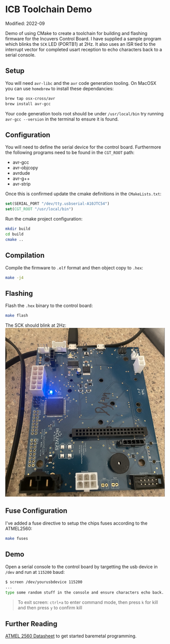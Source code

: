 # ICB Toolchain Demo

Modified: 2022-09

Demo of using CMake to create a toolchain for building and flashing firmware for the Incuvers Control Board. I have supplied a sample program which blinks the `SCK` LED (PORTB1) at 2Hz. It also uses an ISR tied to the interrupt vector for completed usart reception to echo characters back to a serial console.

## Setup
You will need `avr-libc` and the `avr` code generation tooling. On MacOSX you can use `homebrew` to install these dependancies:
```bash
brew tap osx-cross/avr
brew install avr-gcc
```
Your code generation tools root should be under `/usr/local/bin` try running `avr-gcc --version` in the terminal to ensure it is found.

## Configuration
You will need to define the serial device for the control board. Furthermore the following programs need to be found in the `CGT_ROOT` path:
- avr-gcc
- avr-objcopy
- avrdude
- avr-g++
- avr-strip

Once this is confirmed update the cmake definitions in the `CMakeLists.txt`:
```cmake
set(SERIAL_PORT "/dev/tty.usbserial-A10JTC54")
set(CGT_ROOT "/usr/local/bin")
```

Run the cmake project configuration:
```bash
mkdir build
cd build
cmake ..
```

## Compilation
Compile the firmware to `.elf` format and then object copy to `.hex`:
```bash
make -j4
```

## Flashing
Flash the `.hex` binary to the control board:
```bash
make flash
```

The SCK should blink at 2Hz:
![img](docs/icb.png)

## Fuse Configuration
I've added a fuse directive to setup the chips fuses according to the ATMEL2560:
```bash
make fuses
```

## Demo
Open a serial console to the control board by targetting the usb device in `/dev` and run at `115200` baud:
```bash
$ screen /dev/yourusbdevice 115200
...
type some random stuff in the console and ensure characters echo back.
```

> To exit screen: `ctrl+a` to enter command mode, then press `k` for kill and then press `y` to confirm kill

## Further Reading
[ATMEL 2560 Datasheet](https://ww1.microchip.com/downloads/en/devicedoc/atmel-2549-8-bit-avr-microcontroller-atmega640-1280-1281-2560-2561_datasheet.pdf) to get started baremetal programming.